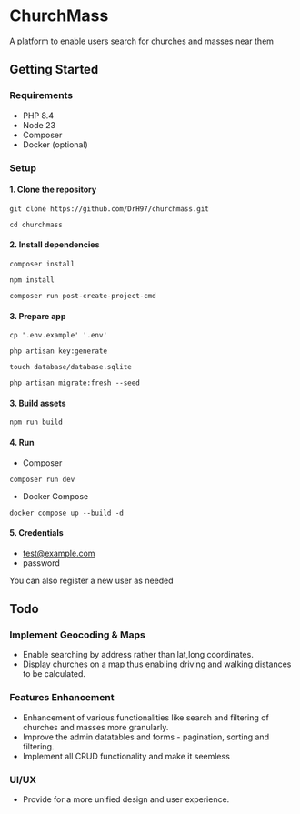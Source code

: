 # ChurchMass

A platform to enable users search for churches and masses near them

## Getting Started
### Requirements
- PHP 8.4
- Node 23
- Composer
- Docker (optional)

### Setup
#### 1. Clone the repository
```shell
git clone https://github.com/DrH97/churchmass.git

cd churchmass
```

#### 2. Install dependencies
```shell
composer install

npm install

composer run post-create-project-cmd

```

#### 3. Prepare app
```shell
cp '.env.example' '.env'

php artisan key:generate

touch database/database.sqlite

php artisan migrate:fresh --seed
```

#### 3. Build assets
```shell
npm run build
```

#### 4. Run
- Composer
```shell
composer run dev
```

- Docker Compose
```shell
docker compose up --build -d
```

#### 5. Credentials
- test@example.com
- password

You can also register a new user as needed

## Todo

### Implement Geocoding & Maps

- Enable searching by address rather than lat,long coordinates.
- Display churches on a map thus enabling driving and walking distances to be calculated.


### Features Enhancement
- Enhancement of various functionalities like search and filtering of churches and masses more granularly.
- Improve the admin datatables and forms - pagination, sorting and filtering.
- Implement all CRUD functionality and make it seemless


### UI/UX
- Provide for a more unified design and user experience.
